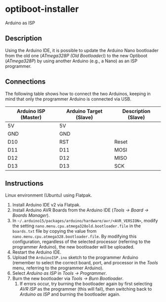 # optiboot-installer
Arduino as ISP

## Description
Using the Arduino IDE, it is possible to update the Arduino Nano bootloader from the old one (*ATmega328P (Old Bootloader)*) to the new Optiboot (*ATmega328P*) by using another Arduino (e.g., a Nano) as an ISP programmer.

## Connections

The following table shows how to connect the two Arduinos, keeping in mind that only the programmer Arduino is connected via USB.

| Arduino ISP (Master) | Arduino Target (Slave) | Description (Slave) |
| -------------------- | ---------------------- | ------------------- |
| 5V                   | 5V                     |                     |
| GND                  | GND                    |                     |
| D10                  | RST                    | Reset               |
| D11                  | D11                    | MOSI                |
| D12                  | D12                    | MISO                |
| D13                  | D13                    | SCK                 |

## Instructions

Linux environment (Ubuntu) using Flatpak.

1. Install Arduino IDE v2 via Flatpak.
2. Install Arduino AVR Boards from the Arduino IDE (*Tools &rarr; Board &rarr; Boards Manager*).
3. In `~/.arduino15/packages/arduino/hardware/avr/<AVR_VERSION>`, modify the setting `nano.menu.cpu.atmega328old.bootloader.file` in the `boards.txt` file by copying the value from `nano.menu.cpu.atmega328.bootloader.file`. By modifying this configuration, regardless of the selected processor (referring to the programmer Arduino), the new bootloader will be uploaded.
4. Restart the Arduino IDE.
5. Upload the `ArduinoISP.ino` sketch to the programmer Arduino (remember to select the correct board, port, and processor in the *Tools* menu, referring to the programmer Arduino).
6. Select *Arduino as ISP* in *Tools &rarr; Programmer*.
7. Burn the new bootloader via *Tools &rarr; Burn Bootloader*.
   1. If errors occur, try burning the bootloader again by first selecting *AVR ISP* as the programmer (this will fail), then switching back to *Arduino as ISP* and burning the bootloader again.